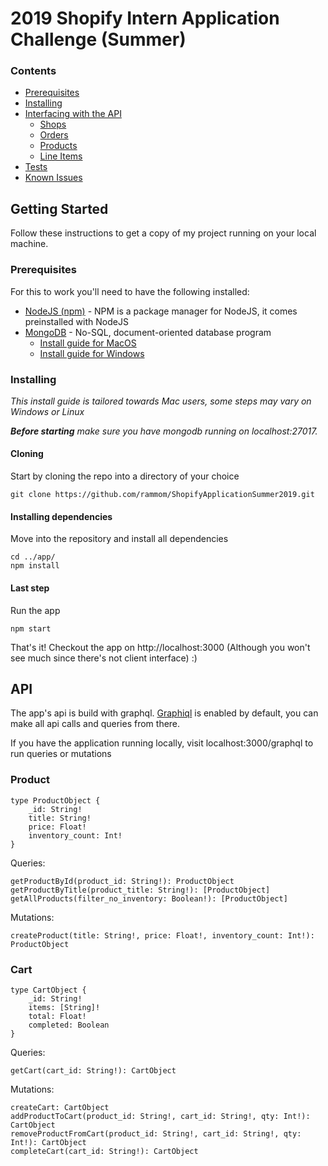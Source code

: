# 2019 Shopify Intern Application Challenge (Summer)

### Contents
* [Prerequisites](#prerequisites)
* [Installing](#installing)
* [Interfacing with the API](#api)
    * [Shops](#shops)
    * [Orders](#orders)
    * [Products](#products)
    * [Line Items](#line-items)
* [Tests](#tests)
* [Known Issues](#known-issues)

## Getting Started

Follow these instructions to get a copy of my project running on your local machine.

### Prerequisites

For this to work you'll need to have the following installed:
* [NodeJS (npm)](https://nodejs.org/en/download/) - NPM is a package manager for NodeJS, it comes preinstalled with NodeJS
* [MongoDB](https://docs.mongodb.com/manual/installation/) - No-SQL, document-oriented database program
    * [Install guide for MacOS](https://treehouse.github.io/installation-guides/mac/mongo-mac.html)
    * [Install guide for Windows](https://treehouse.github.io/installation-guides/windows/mongo-windows.html)

### Installing

*This install guide is tailored towards Mac users, some steps may vary on Windows or Linux*

***Before starting** make sure you have mongodb running on localhost:27017.*


#### Cloning

Start by cloning the repo into a directory of your choice

```
git clone https://github.com/rammom/ShopifyApplicationSummer2019.git
```

#### Installing dependencies

Move into the repository and install all dependencies

```
cd ../app/
npm install
```

#### Last step

Run the app

```
npm start
```

That's it! Checkout the app on http://localhost:3000
(Although you won't see much since there's not client interface) :)

## API

The app's api is build with graphql.  [Graphiql](https://github.com/graphql/graphiql) is enabled by default, you can make all api calls and queries from there.

If you have the application running locally, visit localhost:3000/graphql to run queries or mutations

### Product

```
type ProductObject {
    _id: String!
    title: String!
    price: Float!
    inventory_count: Int!
}
```

Queries:
```
getProductById(product_id: String!): ProductObject
getProductByTitle(product_title: String!): [ProductObject]
getAllProducts(filter_no_inventory: Boolean!): [ProductObject]
```

Mutations:
```
createProduct(title: String!, price: Float!, inventory_count: Int!): ProductObject
```

### Cart

```
type CartObject {
    _id: String!
    items: [String]!
    total: Float!
    completed: Boolean
}
```

Queries:
```
getCart(cart_id: String!): CartObject
```

Mutations:
```
createCart: CartObject
addProductToCart(product_id: String!, cart_id: String!, qty: Int!): CartObject
removeProductFromCart(product_id: String!, cart_id: String!, qty: Int!): CartObject
completeCart(cart_id: String!): CartObject
```





